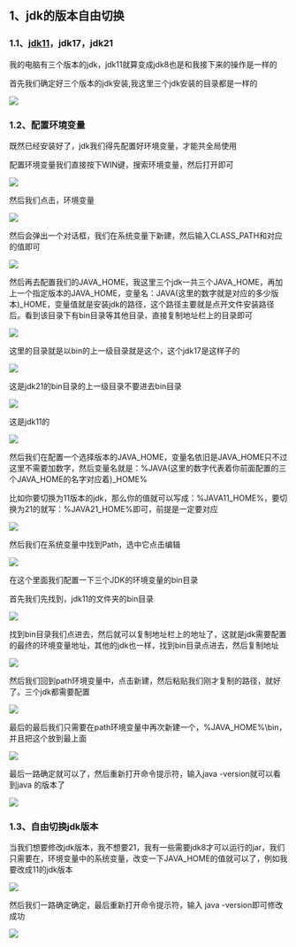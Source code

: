 ## 1、jdk的版本自由切换

### 1.1、[jdk11](https://so.csdn.net/so/search?q=jdk11&spm=1001.2101.3001.7020)，jdk17，jdk21

我的电脑有三个版本的jdk，jdk11就算变成jdk8也是和我接下来的操作是一样的

首先我们确定好三个版本的jdk安装,我这里三个jdk安装的目录都是一样的

![](https://img-blog.csdnimg.cn/direct/62bbdd16179b4fc89eed45e95aba1868.png)

### 1.2、配置环境变量

既然已经安装好了，jdk我们得先配置好环境变量，才能共全局使用

配置环境变量我们直接按下WIN键，搜索环境变量，然后打开即可

![](https://img-blog.csdnimg.cn/direct/323cf8e3213b443ca38b3aee8fef63b9.png)

然后我们点击，环境变量

![](https://img-blog.csdnimg.cn/direct/65a91fc62bf841ffadc2eecea8a5c51a.png)

然后会弹出一个对话框，我们在系统变量下新建，然后输入CLASS_PATH和对应的值即可

![](https://img-blog.csdnimg.cn/direct/2c95bfca04f34cac9aa1c688ca1071c7.png)

然后再去配置我们的JAVA_HOME，我这里三个jdk一共三个JAVA_HOME，再加上一个指定版本的JAVA_HOME，变量名：JAVA(这里的数字就是对应的多少版本)_HOME，变量值就是安装jdk的路径，这个路径主要就是点开文件安装路径后。看到该目录下有bin目录等其他目录，直接复制地址栏上的目录即可


![](https://img-blog.csdnimg.cn/direct/fb39cf0315924fb5a066f4162a60fd07.png)

这里的目录就是以bin的上一级目录就是这个，这个jdk17是这样子的

![](https://img-blog.csdnimg.cn/direct/bec9fa23216e47db92f72678a6b4e9d6.png)

这是jdk21的bin目录的上一级目录不要进去bin目录

![](https://img-blog.csdnimg.cn/direct/55f8de739e014e9c8db706b0ec26623b.png)

这是jdk11的

![](https://img-blog.csdnimg.cn/direct/ced3b6be3f04470a944377021edc7304.png)

然后我们在配置一个选择版本的JAVA_HOME，变量名依旧是JAVA_HOME只不过这里不需要加数字，然后变量名就是：%JAVA(这里的数字代表着你前面配置的三个JAVA_HOME的名字对应着)_HOME%

比如你要切换为11版本的jdk，那么你的值就可以写成：%JAVA11_HOME%，要切换为21的就写：%JAVA21_HOME%即可，前提是一定要对应

![](https://img-blog.csdnimg.cn/direct/08a603cdba6e47d5977297065166a91c.png)

然后我们在系统变量中找到Path，选中它点击编辑

![](https://img-blog.csdnimg.cn/direct/1006406089bc42ef85ca5211fe5bb61c.png)

在这个里面我们配置一下三个JDK的环境变量的bin目录

首先我们先找到，jdk11的文件夹的bin目录

![](https://img-blog.csdnimg.cn/direct/ed047d30c88240c5b93d9322c66ce2ca.png)

找到bin目录我们点进去，然后就可以复制地址栏上的地址了，这就是jdk需要配置的最终的环境变量地址，其他的jdk也一样，找到bin目录点进去，然后复制地址

![](https://img-blog.csdnimg.cn/direct/45a2d1ea01834af994c616277d4fce35.png)

然后我们回到path环境变量中，点击新建，然后粘贴我们刚才复制的路径，就好了。三个jdk都需要配置

![](https://img-blog.csdnimg.cn/direct/64e07550870447a5a026ff9a244c4961.png)

最后的最后我们只需要在path环境变量中再次新建一个，%JAVA_HOME%\bin，并且把这个放到最上面


![](https://img-blog.csdnimg.cn/direct/24dd8d989841440ab313b42dd705a346.png)

最后一路确定就可以了，然后重新打开命令提示符，输入java -version就可以看到java 的版本了

![](https://img-blog.csdnimg.cn/direct/342999db5ff148638401cf245d466adf.png)

### 1.3、自由切换jdk版本

当我们想要修改jdk版本，我不想要21，我有一些需要jdk8才可以运行的jar，我们只需要在，环境变量中的系统变量，改变一下JAVA_HOME的值就可以了，例如我要改成11的jdk版本

![](https://img-blog.csdnimg.cn/direct/1a2c11192c6d443fbff4425c4adcbb7d.png)

然后我们一路确定确定，最后重新打开命令提示符，输入 java -version即可修改成功

![](https://img-blog.csdnimg.cn/direct/bffc251c35764ff19c05f5782fa5fa5f.png)